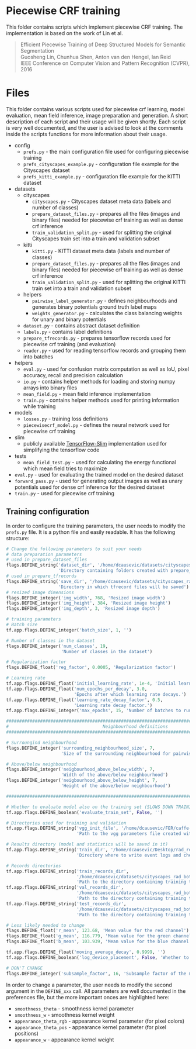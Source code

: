 # Piecewise CRF training
This folder contains scripts which implement piecewise CRF training. The implementation is based on the work of Lin et al. 

> Efficient Piecewise Training of Deep Structured Models for Semantic Segmentation <br/>
> Guosheng Lin,  Chunhua Shen, Anton van den Hengel, Ian Reid <br/>
> IEEE Conference on Computer Vision and Pattern Recognition (CVPR), 2016 <br/>

# Files
This folder contains various scripts used for piecewise crf learning, model evaluation, mean field inference, image preparation and generation. A short description of each script and their usage will be given shortly. Each script is very well documented, and the user is advised to look at the comments inside the scripts functions for more information about their usage.

- config
  - `prefs.py` - the main configuration file used for configuring piecewise training
  - `prefs_cityscapes_example.py` - configuration file example for the Cityscapes dataset
  - `prefs_kitti_example.py` - configuration file example for the KITTI dataset
- datasets
  - cityscapes
    - `cityscapes.py` - Cityscapes dataset meta data (labels and number of classes)
    - `prepare_dataset_files.py` - prepares all the files (images and binary files) needed for piecewise crf training as well as dense crf inference
    - `train_validation_split.py` - used for splitting the original Cityscapes train set into a train and validation subset
  - kitti
    - `kitti.py` - KITTI dataset meta data (labels and number of classes)
    - `prepare_dataset_files.py` - prepares all the files (images and binary files) needed for piecewise crf training as well as dense crf inference
    - `train_validation_split.py` - used for splitting the original KITTI train set into a train and validation subset
  - helpers
    - `pairwise_label_generator.py` - defines neighbourhoods and generates binary potentials ground truth label maps
    - `weights_generator.py` - calculates the class balancing weights for unary and binary potentials
  - `dataset.py` - contains abstract dataset definition
  - `labels.py` - contains label definitions
  - `prepare_tfrecords.py` - prepares tensorflow records used for piecewise crf training (and evaluation)
  - `reader.py` - used for reading tensorflow records and grouping them into batches
- helpers
  - `eval.py` - used for confusion matrix computation as well as IoU, pixel accuracy, recall and precision calculation
  - `io.py` - contains helper methods for loading and storing numpy arrays into binary files
  - `mean_field.py` - mean field inference implementation
  - `train.py` - contains helper methods used for printing information while training
- models
  - `losses.py` - training loss definitions
  - `piecewisecrf_model.py` - defines the neural network used for piecewise crf training
- slim
  - publicly available [TensorFlow-Slim](https://github.com/tensorflow/models/tree/master/inception/inception/slim) implementation used for simplifying the tensorflow code
- tests
  - `mean_field_test.py` - used for calculating the energy functional which mean field tries to maximize
- `eval.py` - used for evaluating the trained model on the desired dataset
- `forward_pass.py` - used for generating output images as well as unary potentials used for dense crf inference for the desired dataset
- `train.py` - used for piecewise crf training

## Training configuration
In order to configure the training parameters, the user needs to modify the `prefs.py` file. It is a python file and easily readable. It has the following structure:

```python
# Change the following parameters to suit your needs
# data preparation parameters
# used in prepare_dataset_files
flags.DEFINE_string('dataset_dir', '/home/dcausevic/datasets/cityscapes_vece_slike_new_build/',
                    'Directory containing folders created with prepare_dataset_files script')
# used in prepare_tfrecords
flags.DEFINE_string('save_dir', '/home/dcausevic/datasets/cityscapes_rad_both_7x7x7_768_384_eval_veliki/',
                    'Directory in which tfrecord files will be saved')
# resized image dimensions
flags.DEFINE_integer('img_width', 768, 'Resized image width')
flags.DEFINE_integer('img_height', 384, 'Resized image height')
flags.DEFINE_integer('img_depth', 3, 'Resized image depth')

# training parameters
# Batch size
tf.app.flags.DEFINE_integer('batch_size', 1, '')

# Number of classes in the dataset
flags.DEFINE_integer('num_classes', 19,
                     'Number of classes in the dataset')

# Regularization factor
flags.DEFINE_float('reg_factor', 0.0005, 'Regularization factor')

# Learning rate
tf.app.flags.DEFINE_float('initial_learning_rate', 1e-4, 'Initial learning rate')
tf.app.flags.DEFINE_float('num_epochs_per_decay', 3.0,
                          'Epochs after which learning rate decays.')
tf.app.flags.DEFINE_float('learning_rate_decay_factor', 0.5,
                          'Learning rate decay factor.')
tf.app.flags.DEFINE_integer('max_epochs', 15, 'Number of batches to run.')

#######################################################################################################################
#                                    Neighbourhood definitions                                                        #
#######################################################################################################################

# Surroungind neighbourhood
flags.DEFINE_integer('surrounding_neighbourhood_size', 7,
                     'Size of the surrounding neighbourhood for pairwise potentials')

# Above/below neighbourhood
flags.DEFINE_integer('neigbourhood_above_below_width', 7,
                     'Width of the above/below neighbourhood')
flags.DEFINE_integer('neigbourhood_above_below_height', 7,
                     'Height of the above/below neighbourhood')

#######################################################################################################################

# Whether to evaluate model also on the training set (SLOWS DOWN TRAINING)
tf.app.flags.DEFINE_boolean('evaluate_train_set', False, '')

# Directories used for training and validation
tf.app.flags.DEFINE_string('vgg_init_file', '/home/dcausevic/FER/caffe-tensorflow/vgg16.npy',
                           'Path to the vgg parameters file created with caffe-tensorflow')

# Results directory (model and statistics will be saved in it)
tf.app.flags.DEFINE_string('train_dir', '/home/dcausevic/Desktop/rad_results/rad_both_7x7x7_768_384_eval_veliki',
                           'Directory where to write event logs and checkpoint.')

# Records directories
tf.app.flags.DEFINE_string('train_records_dir',
                           '/home/dcausevic/datasets/cityscapes_rad_both_7x7x7_768_384_eval_veliki/train_train/768x384/tfrecords/',
                           'Path to the directory containing training tfrecords')
tf.app.flags.DEFINE_string('val_records_dir',
                           '/home/dcausevic/datasets/cityscapes_rad_both_7x7x7_768_384_eval_veliki/train_val/768x384/tfrecords/',
                           'Path to the directory containing training tfrecords')
tf.app.flags.DEFINE_string('test_records_dir',
                           '/home/dcausevic/datasets/cityscapes_rad_both_7x7x7_768_384_eval_veliki/val/768x384/tfrecords/',
                           'Path to the directory containing training tfrecords')

# Less likely needed to change
flags.DEFINE_float('r_mean', 123.68, 'Mean value for the red channel')
flags.DEFINE_float('g_mean', 116.779, 'Mean value for the green channel')
flags.DEFINE_float('b_mean', 103.939, 'Mean value for the blue channel')

tf.app.flags.DEFINE_float('moving_average_decay', 0.9999, '')
tf.app.flags.DEFINE_boolean('log_device_placement', False, 'Whether to log device placement.')

# DON'T CHANGE
flags.DEFINE_integer('subsample_factor', 16, 'Subsample factor of the model')

```

In order to change a parameter, the user needs to modify the second argument in the `DEFINE_xxx` call. All parameters are well documented in the preferences file, but the more important onces are highlighted here:

- `smoothness_theta` - smoothness kernel parameter
- `smoothness_w` - smoothness kernel weight
- `appearance_theta_rgb` - appearance kernel parameter (for pixel colors)
- `appearance_theta_pos` - appearance kernel parameter (for pixel positions)
- `appearance_w` - appearance kernel weight
